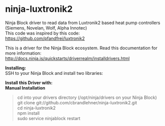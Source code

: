 # ninja-luxtronik2
Ninja Block driver to read data from Luxtronik2 based heat pump controllers (Siemens, Novelan, Wolf, Alpha Innotec)<br />
This code was inspired by this code:<br />
https://github.com/pfandfrei/luxtronik2

This is a driver for the Ninja Block ecosystem. Read this documentation for more information:<br />
http://docs.ninja.is/quickstarts/driverrealm/installdrivers.html

<b>Installing:</b><br />
SSH to your Ninja Block and install two libraries:

<b>Install this Driver with:</b><br />
<b>Manual Installation</b><br />
<blockquote>
cd into your drivers directory (/opt/ninja/drivers on your Ninja Block)<br />
git clone git://github.com/cbrandlehner/ninja-luxtronik2.git<br />
cd ninja-luxtronik2<br />
npm install<br />
sudo service ninjablock restart<br />
</blockquote>

